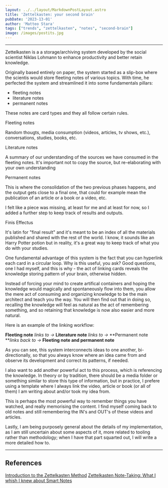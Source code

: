 ```yaml
---
layout: ../../layout/MarkdownPostLayout.astro
title: 'Zettelkasten: your second brain'
pubDate: '2023-13-01'
author: 'Matteo Stara'
tags: ["trends", "zettelkasten", "notes", "second-brain"]
image: /images/postits.jpg
---
```

---

Zettelkasten is a a storage/archiving system developed by the social scientist Niklas Lohmann to enhance productivity and better retain knowledge.

Originally based entirely on paper, the system started as a slip-box where the scientis would store fleeting notes of various topics.
With time, he perfected the system and streamlined it into some fundamentals pillars:

 - fleeting notes
 - literature notes
 - permanent notes

These notes are card types and they all follow certain rules.

<section>Fleeting notes</section>

Random thougts, media consumption (videos, articles, tv shows, etc.), conversations, studies, books, etc.

<section>Literature notes</section>

A summary of our understanding of the sources we have consumed in the fleeting notes. It's important not to copy the source, but re-elaborating with your own understanding

<section>Permanent notes</section>

This is where the consolidation of the two previous phases happens, and the output gets close to a final one, that could for example mean the publication of an article or a book or a video, etc.

I felt like a piece was missing, at least for me and at least for now, so I added a further step to keep track of results and outputs.

<section>Finis Effectus</section>

It's latin for "final result" and it's meant to be an index of all the materials published and shared with the rest of the world. I know, it sounds like an Harry Potter potion but in reality, it's a great way to keep track of what you do with your studies.

One fundamental advantage of this system is the fact that you can hyperlink each card in a circular loop. 
Why is this useful, you ask? 
Good questions, one I had myself, and this is why - the act of linking cards reveals the knowledge storing pattern of your brain, otherwise hidden. 

Instead of forcing your mind to create artifical containers and hoping the knowledge would magically and spontaneously flow into them, you allow the mere act of consuming and organizing knowledge to be the main architect and teach you the way.
You will then find out that in doing so, recalling the knowledge will feel as natural as the act of remembering something, and so retaining that knowledge is now also easier and more natural.

Here is an example of the linking workflow:

**Fleeting note** *links to ->* **Literature note** *links to ->* **Permanent note ***links back to ->* **Fleeting note and permanent note**

As you can see, this system interconnects ideas to one another, bi-directionally, so that you always know where an idea came from and observe its development and correct its patterns, if needed.

I also want to add another powerful act to this process, which is referencing the knowledge. In theory or by tradition, there should be a media folder or something similar to store this type of information, but in practice, I prefere using a template where I always link the video, article or book (or all of them) I am writing about and/or took my idea from.

This is perhaps the most powerful way to remember things you have watched, and really memorising the content. I find myself coming back to old notes and still remembering the IN's and OUT's of these videos and articles.

Lastly, I am being purposely general  about the details of my implementation, as I am still uncertain about some aspects of it, more related to tooling rather than methodology; when I have that part squarted out, I will write a more detailed how to.


---
## References
[Introduction to the Zettelkasten Method](https://zettelkasten.de/introduction/)
[Zettelkasten Note-Taking: What I whish I knew about Smart Notes](https://www.youtube.com/watch?v=yqKspwjXu18&t=479s)

